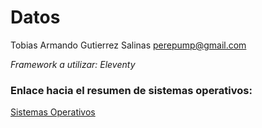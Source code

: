 # Datos 
Tobias Armando Gutierrez Salinas
perepump@gmail.com

*Framework a utilizar: Eleventy*

### Enlace hacia el resumen de sistemas operativos:
[Sistemas Operativos](SO.md)
